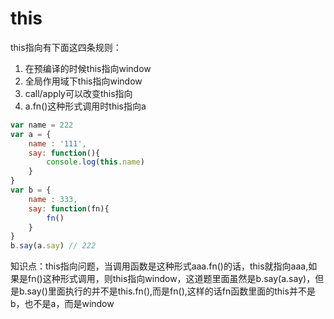 # this

this指向有下面这四条规则：

1. 在预编译的时候this指向window
2. 全局作用域下this指向window
3. call/apply可以改变this指向
4. a.fn()这种形式调用时this指向a

```javascript
var name = 222
var a = {
	name : '111',
	say: function(){
		console.log(this.name)
	}
}
var b = {
	name : 333,
	say: function(fn){
		fn() 
	}
}
b.say(a.say) // 222

```

知识点：this指向问题，当调用函数是这种形式aaa.fn()的话，this就指向aaa,如果是fn()这种形式调用，则this指向window，这道题里面虽然是b.say(a.say)，但是b.say()里面执行的并不是this.fn(),而是fn(),这样的话fn函数里面的this并不是b，也不是a，而是window